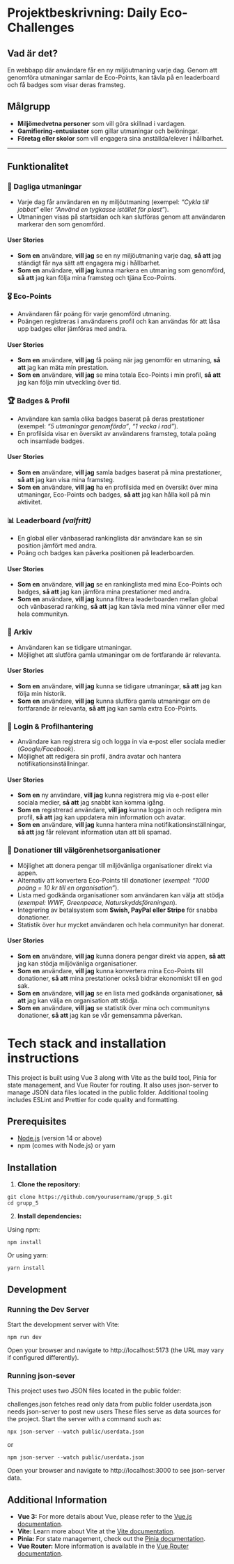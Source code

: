 # Projektbeskrivning: Daily Eco-Challenges

## Vad är det?

En webbapp där användare får en ny miljöutmaning varje dag. Genom att genomföra utmaningar samlar de Eco-Points, kan tävla på en leaderboard och få badges som visar deras framsteg.

## Målgrupp

- **Miljömedvetna personer** som vill göra skillnad i vardagen.
- **Gamifiering-entusiaster** som gillar utmaningar och belöningar.
- **Företag eller skolor** som vill engagera sina anställda/elever i hållbarhet.

---

## Funktionalitet

### 🌱 Dagliga utmaningar

- Varje dag får användaren en ny miljöutmaning (exempel: _“Cykla till jobbet”_ eller _“Använd en tygkasse istället för plast”_).
- Utmaningen visas på startsidan och kan slutföras genom att användaren markerar den som genomförd.

#### User Stories

- **Som en** användare, **vill jag** se en ny miljöutmaning varje dag, **så att** jag ständigt får nya sätt att engagera mig i hållbarhet.
- **Som en** användare, **vill jag** kunna markera en utmaning som genomförd, **så att** jag kan följa mina framsteg och tjäna Eco-Points.

### 🎖 Eco-Points

- Användaren får poäng för varje genomförd utmaning.
- Poängen registreras i användarens profil och kan användas för att låsa upp badges eller jämföras med andra.

#### User Stories

- **Som en** användare, **vill jag** få poäng när jag genomför en utmaning, **så att** jag kan mäta min prestation.
- **Som en** användare, **vill jag** se mina totala Eco-Points i min profil, **så att** jag kan följa min utveckling över tid.

### 🏆 Badges & Profil

- Användare kan samla olika badges baserat på deras prestationer (exempel: _“5 utmaningar genomförda”_, _“1 vecka i rad”_).
- En profilsida visar en översikt av användarens framsteg, totala poäng och insamlade badges.

#### User Stories

- **Som en** användare, **vill jag** samla badges baserat på mina prestationer, **så att** jag kan visa mina framsteg.
- **Som en** användare, **vill jag** ha en profilsida med en översikt över mina utmaningar, Eco-Points och badges, **så att** jag kan hålla koll på min aktivitet.

### 📊 Leaderboard _(valfritt)_

- En global eller vänbaserad rankinglista där användare kan se sin position jämfört med andra.
- Poäng och badges kan påverka positionen på leaderboarden.

#### User Stories

- **Som en** användare, **vill jag** se en rankinglista med mina Eco-Points och badges, **så att** jag kan jämföra mina prestationer med andra.
- **Som en** användare, **vill jag** kunna filtrera leaderboarden mellan global och vänbaserad ranking, **så att** jag kan tävla med mina vänner eller med hela communityn.

### 📂 Arkiv

- Användaren kan se tidigare utmaningar.
- Möjlighet att slutföra gamla utmaningar om de fortfarande är relevanta.

#### User Stories

- **Som en** användare, **vill jag** kunna se tidigare utmaningar, **så att** jag kan följa min historik.
- **Som en** användare, **vill jag** kunna slutföra gamla utmaningar om de fortfarande är relevanta, **så att** jag kan samla extra Eco-Points.

### 🔑 Login & Profilhantering

- Användare kan registrera sig och logga in via e-post eller sociala medier (_Google/Facebook_).
- Möjlighet att redigera sin profil, ändra avatar och hantera notifikationsinställningar.

#### User Stories

- **Som en** ny användare, **vill jag** kunna registrera mig via e-post eller sociala medier, **så att** jag snabbt kan komma igång.
- **Som en** registrerad användare, **vill jag** kunna logga in och redigera min profil, **så att** jag kan uppdatera min information och avatar.
- **Som en** användare, **vill jag** kunna hantera mina notifikationsinställningar, **så att** jag får relevant information utan att bli spamad.

### 💚 Donationer till välgörenhetsorganisationer

- Möjlighet att donera pengar till miljövänliga organisationer direkt via appen.
- Alternativ att konvertera Eco-Points till donationer (_exempel: “1000 poäng = 10 kr till en organisation”_).
- Lista med godkända organisationer som användaren kan välja att stödja (_exempel: WWF, Greenpeace, Naturskyddsföreningen_).
- Integrering av betalsystem som **Swish, PayPal eller Stripe** för snabba donationer.
- Statistik över hur mycket användaren och hela communityn har donerat.

#### User Stories

- **Som en** användare, **vill jag** kunna donera pengar direkt via appen, **så att** jag kan stödja miljövänliga organisationer.
- **Som en** användare, **vill jag** kunna konvertera mina Eco-Points till donationer, **så att** mina prestationer också bidrar ekonomiskt till en god sak.
- **Som en** användare, **vill jag** se en lista med godkända organisationer, **så att** jag kan välja en organisation att stödja.
- **Som en** användare, **vill jag** se statistik över mina och communityns donationer, **så att** jag kan se vår gemensamma påverkan.

# Tech stack and installation instructions

This project is built using Vue 3 along with Vite as the build tool, Pinia for state management, and Vue Router for routing. It also uses json-server to manage JSON data files located in the public folder. Additional tooling includes ESLint and Prettier for code quality and formatting.

## Prerequisites

- [Node.js](https://nodejs.org/) (version 14 or above)
- npm (comes with Node.js) or yarn

## Installation

1. **Clone the repository:**

```
git clone https://github.com/yourusername/grupp_5.git
cd grupp_5
```

2. **Install dependencies:**

Using npm:

```
npm install
```

Or using yarn:

```
yarn install
```

## Development

### Running the Dev Server

Start the development server with Vite:

```
npm run dev
```

Open your browser and navigate to http://localhost:5173 (the URL may vary if configured differently).

### Running json-sever

This project uses two JSON files located in the public folder:

challenges.json fetches read only data from public folder
userdata.json needs json-server to post new users
These files serve as data sources for the project. Start the server with a command such as:

```
npx json-server --watch public/userdata.json
```

or

```
npm json-server --watch public/userdata.json
```

Open your browser and navigate to http://localhost:3000 to see json-server data.

## Additional Information

- **Vue 3:** For more details about Vue, please refer to the [Vue.js documentation](https://vuejs.org/).
- **Vite:** Learn more about Vite at the [Vite documentation](https://vitejs.dev/).
- **Pinia:** For state management, check out the [Pinia documentation](https://pinia.vuejs.org/).
- **Vue Router:** More information is available in the [Vue Router documentation](https://router.vuejs.org/).
